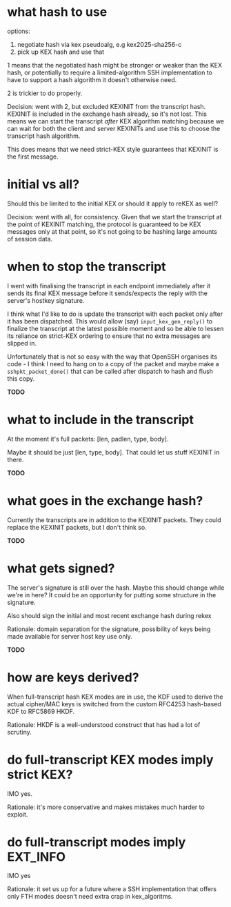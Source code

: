 # what hash to use

options:

1. negotiate hash via kex pseudoalg, e.g kex2025-sha256-c
2. pick up KEX hash and use that

1 means that the negotiated hash might be stronger or weaker than the KEX
hash, or potentially to require a limited-algorithm SSH implementation to
have to support a hash algorithm it doesn't otherwise need.

2 is trickier to do properly.

Decision: went with 2, but excluded KEXINIT from the transcript hash.
KEXINIT is included in the exchange hash already, so it's not lost.
This means we can start the transcript *after* KEX algorithm matching
because we can wait for both the client and server KEXINITs and use this
to choose the transcript hash algorithm. 

This does means that we need strict-KEX style guarantees that KEXINIT is
the first message.

# initial vs all?

Should this be limited to the initial KEX or should it apply to reKEX as well?

Decision: went with all, for consistency. Given that we start the transcript
at the point of KEXINIT matching, the protocol is guaranteed to be KEX
messages only at that point, so it's not going to be hashing large amounts
of session data.

# when to stop the transcript

I went with finalising the transcript in each endpoint immediately after
it sends its final KEX message before it sends/expects the reply with the
server's hostkey signature.

I think what I'd like to do is update the transcript with each packet
only after it has been dispatched. This would allow (say)
`input_kex_gen_reply()`
to finalize the transcript at the latest possible moment and so be able to
lessen its reliance on strict-KEX ordering to ensure that no extra messages
are slipped in.

Unfortunately that
is not so easy with the way that OpenSSH organises its code - I think I need
to hang on to a copy of the packet and maybe make a `sshpkt_packet_done()` that
can be called after dispatch to hash and flush this copy.

**TODO**

# what to include in the transcript

At the moment it's full packets: [len, padlen, type, body].

Maybe it should be just [len, type, body]. That could let us stuff KEXINIT
in there.

**TODO**

# what goes in the exchange hash?

Currently the transcripts are in addition to the KEXINIT packets.
They could replace the KEXINIT packets, but I don't think so.

**TODO**

# what gets signed?

The server's signature is still over the hash. Maybe this should change
while we're in here? It could be an opportunity for putting some structure
in the signature.

Also should sign the initial and most recent exchange hash during rekex

Rationale: domain separation for the signature, possibility of keys being
made available for server host key use only.

**TODO**

# how are keys derived?

When full-transcript hash KEX modes are in use, the KDF used to derive
the actual cipher/MAC keys is switched from the custom RFC4253 hash-based
KDF to RFC5869 HKDF.

Rationale: HKDF is a well-understood construct that has had a lot of scrutiny.

# do full-transcript KEX modes imply strict KEX?

IMO yes.

Rationale: it's more conservative and makes mistakes much harder to
exploit.

# do full-transcript modes imply EXT_INFO

IMO yes

Rationale: it set us up for a future where a SSH implementation that
offers only FTH modes doesn't need extra crap in kex_algoritms.
